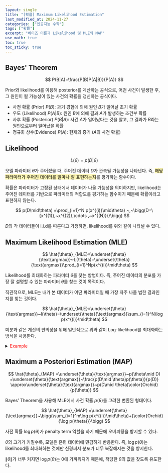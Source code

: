 ```yaml
---
layout: single
title: "[확률] Maximum Likelihood Estimation"
last_modified_at: 2024-11-27
categories: ["인공지능 수학"]
tags: ["확률"]
excerpt: "베이즈 이론과 Likelihood 및 MLE와 MAP"
use_math: true
toc: true
toc_sticky: true
---
```


## Bayes' Theorem

$$
P(B|A)=\frac{P(B)P(A|B)}{P(A)}
$$

Prior와 likelihood를 이용해 posterior를 계산하는 공식으로, 어떤 사건이 발생한 후, 그 원인이 될 가능성이 있는 사건의 확률을 갱신하는 공식이다.

- 사전 확률 (Prior) $P(B)$: 과거 경험에 의해 원인 $B$가 일어날 초기 확률
- 우도 (Likelihood) $P(A|B)$: 원인 $B$에 의해 결과 $A$가 발생하는 조건부 확률
- 사후 확률 (Posterior) $P(B|A)$: 사건 $A$가 일어났다는 것을 알고, 그 결과가 $B$라는 원인으로부터 일어났을 확률
- 정규화 상수(Evidence) $P(A)$: 현재의 증거 ($A$의 사전 확률)

## Likelihood

$$
L(\theta)=p(D|\theta)
$$

모델 파라미터 $\theta$가 주어졌을 때, 주어진 데이터 $D$가 관측될 가능성을 나타낸다.
즉, <mark style='background-color: fff5b1'>해당 파라미터가 주어진 데이터를 얼마나 잘 표현하는지</mark>를 평가하는 함수이다.

확률은 파라미터가 고정된 상태에서 데이터가 나올 가능성을 의미하지만, likelihood는 주어진 데이터를 기반으로 파라미터의 적합도를 평가하는 함수이기 때문에 확률이라고 표현하지 않는다.

$$
p(D\mid\theta)
=\prod_{i=1}^N p(x^{(i)}\mid\theta)
~,~\bigg(D=\{x^{(1)},~x^{(2)},\cdots ,~x^{(N)}\}\bigg)
$$

$D$의 각 데이터들이 i.i.d를 따른다고 가정하면, likelihood를 위와 같이 나타낼 수 있다.

## Maximum Likelihood Estimation (MLE)

$$
\hat{\theta}_{MLE}=\underset{\theta}{\text{argmax}}~L(\theta)=\underset{\theta}{\text{argmax}}\prod_{i=1}^Np(x^{(i)}\mid\theta)
$$

Likelihood를 최대화하는 파라미터 $\theta$를 찾는 방법이다. 즉, 주어진 데이터의 분포를 가장 잘 설명할 수 있는 파라미터 $\theta$를 찾는 것이 목적이다.

직관적으로, MLE는 내가 본 데이터가 어떤 파라미터일 때 가장 자주 나올 법한 결과인지를 찾는 것이다.

$$
\hat{\theta}_{MLE}=\underset{\theta}{\text{argmax}}~l(\theta)=\underset{\theta}{\text{argmax}}\sum_{i=1}^N\log p(x^{(i)}\mid\theta)
$$

미분과 같은 계산의 편의성을 위해 일반적으로 위와 같이 Log-likelihood를 최대화하는 방식을 사용한다.

<details>
<summary><font color='red'>Example</font></summary>
<div markdown="1">

공정한지 아닌지 모르는 동전을 가지고 10번 던져서 앞면이 7번 나왔을 때, 동전이 앞면이 나올 확률 $\theta$를 추정하고 싶다.
각 시행은 베르누이 분포를 따르고, 독립적(i.i.d.)이라 가정한다.

---

관찰된 데이터는 아래와 같다.

$$
D=\lbrace H,H,H,H,H,H,H,T,T,T\rbrace
$$

모델은 아래와 같이 정의된다.

$
$p(x\mid\theta)=\theta^x(1-\theta)^{1-x}
$$

Likelihood와 Log-likelihood는 아래와 같이 정의된다.

$$
L(\theta)=\prod_{i=1}^10p(x^{(i)}\mid\theta)=\theta^7(1-\theta)^3
$$

$$
l(\theta)=7\log\theta+3\log(1-\theta)
$$

$\theta\in[0,1]$ 범위에서 MLE를 수행하면 아래와 같은 결과를 얻을 수 있다.

$$
\hat{\theta}_{\text{MLE}}=0.7
$$

MLE는 관측한 7번의 앞면이 가장 자연스럽게 나오는 파라미터 $\theta$를 찾는다.

$\theta\in[0,1]$ 범위 중에서 $\theta=0.7$ 일 때, 관찰된 데이터가 가장 그럴듯하게 보이므로 이를 선택한다.

</div>
</details>

## Maximum a Posteriori Estimation (MAP)

$$
\hat{\theta}_{MAP}
=\underset{\theta}{\text{argmax}}~p(\theta\mid D)
=\underset{\theta}{\text{argmax}}~\frac{p(D\mid \theta)p(\theta)}{p(D)}
\approx\underset{\theta}{\text{argmax}}~p(D\mid \theta)\color{Orchid}{p(\theta)}
$$

Bayes’ Theorem을 사용해 MLE에서 사전 확률 $p(\theta)$를 고려한 변환된 형태이다.

$$
\hat{\theta}_{MAP}
=\underset{\theta}{\text{argmax}}~\bigg(\sum_{i=1}^m\log p(x^{(i)}\mid\theta)+{\color{Orchid}{\log p(\theta)}}\bigg)
$$

사전 확률 $\log p(\theta)$가 penalty term 역할을 하기 때문에 오버피팅을 방지할 수 있다.

$\theta$의 크기가 커질수록, 모델은 훈련 데이터에 민감하게 반응한다. 즉, $\log p(\theta)$는 likelihood를 최대화하는 것에만 신경써서 분포가 너무 복잡해지는 것을 방지한다.

$\lVert\theta\rVert$가 너무 커지면 $\log p(\theta)$는 0에 가까워지기 때문에, 적당한 $\theta$의 값을 찾도록 유도한다.
